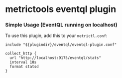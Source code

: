 metrictools eventql plugin
==========================

### Simple Usage (EventQL running on localhost)

To use this plugin, add this to your `metrictl.conf`:

    include "${plugindir}/eventql/eventql-plugin.conf"

    collect_http {
      url "http://localhost:9175/eventql/stats"
      interval 10s
      format statsd
    }

